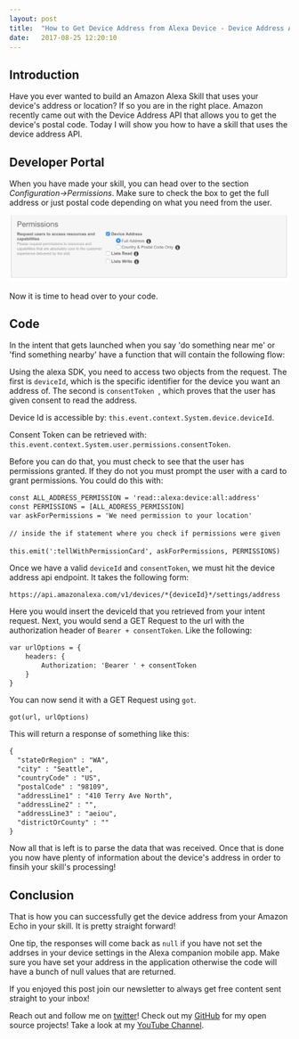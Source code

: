 ```yaml
---
layout: post
title:  "How to Get Device Address from Alexa Device - Device Address API"
date:   2017-08-25 12:20:10 
---
```



## Introduction

Have you ever wanted to build an Amazon Alexa Skill that uses your device's address or location? If so you are in the right place.  Amazon recently came out with the Device Address API that allows you to get the device's postal code.  Today I will show you how to have a skill that uses the device address API.

## Developer Portal

When you have made your skill, you can head over to the section *Configuration->Permissions*.  Make sure to check the box to get the full address or just postal code depending on what you need from the user.

![Developer_Portal](/assets/deviceAddress/devportal.png)


Now it is time to head over to your code.


## Code 

In the intent that gets launched when you say 'do something near me' or 'find something nearby' have a function that will contain the following flow:

Using the alexa SDK, you need to access two objects from the request. The first is `deviceId`, which is the specific identifier for the device you want an address of.  The second is `consentToken	`, which proves that the user has given consent to read the address. 

Device Id is accessible by: `this.event.context.System.device.deviceId`.

Consent Token can be retrieved with:
`this.event.context.System.user.permissions.consentToken`.

Before you can do that, you must check to see that the user has permissions granted.  If they do not you must prompt the user with a card to grant permissions.  You could do this with:

```
const ALL_ADDRESS_PERMISSION = 'read::alexa:device:all:address'
const PERMISSIONS = [ALL_ADDRESS_PERMISSION]
var askForPermissions = 'We need permission to your location'

// inside the if statement where you check if permissions were given

this.emit(':tellWithPermissionCard', askForPermissions, PERMISSIONS)
``` 

Once we have a valid `deviceId` and `consentToken`, we must hit the device address api endpoint.  It takes the following form:

```
https://api.amazonalexa.com/v1/devices/*{deviceId}*/settings/address
```

Here you would insert the deviceId that you retrieved from your intent request.  Next, you would send a GET Request to the url with the authorization header of `Bearer + consentToken`.  Like the following:

```
var urlOptions = {
	headers: {
		Authorization: 'Bearer ' + consentToken
	}
}
```

You can now send it with a GET Request using `got`.  

```
got(url, urlOptions)
```

This will return a response of something like this:

```
{
  "stateOrRegion" : "WA",
  "city" : "Seattle",
  "countryCode" : "US",
  "postalCode" : "98109",
  "addressLine1" : "410 Terry Ave North",
  "addressLine2" : "",
  "addressLine3" : "aeiou",
  "districtOrCounty" : ""
}
```

Now all that is left is to parse the data that was received.  Once that is done you now have plenty of information about the device's address in order to finsih your skill's processing!

## Conclusion

That is how you can successfully get the device address from your Amazon Echo in your skill. It is pretty straight forward!

One tip, the responses will come back as `null` if you have not set the addrses in your device settings in the Alexa companion mobile app.  Make sure you have set your address in the application otherwise the code will have a bunch of null values that are returned.

If you enjoyed this post join our newsletter to always get free content sent straight to your inbox!

Reach out and follow me on [twitter][twitter]!  Check out my [GitHub][github] for my open source projects! Take a look at my [YouTube Channel][youtube].


[github]: https://github.com/acucciniello
[twitter]: https://twitter.com/antocucciniello
[youtube]: https://www.youtube.com/channel/UC8icMMql5SjCaXXMvILGIUA
